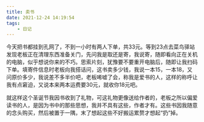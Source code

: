 ```yaml
---
title: 卖书
date: 2021-12-24 14:19:54
tags:
    - 日记
---
```

今天把书都挂到孔网了，不到一小时有两人下单，共33元。等到23点去菜鸟驿站发现老板正在清理东西准备关门，先问我是取还是寄，我说寄，随即看向正在关机的电脑，似乎想说你来的不巧。思索片刻，犹豫要不要重开电脑后，随即让我扫码下单。填寄件信息时老板向我搭话问，这书卖多少钱，我说一本15，一本18，又问原价多少，我说差不多半价吧，老板唏嘘了会，称我是爱书的人，这样的称呼让我有点窘迫，又说本来两本运费要30元，就收你18元吧。  

就这样这个圣诞节我因书收到了礼物，可这礼物更像送给作者的，老板之所以偏爱读书的人，是因为书中的那些思想，我并不具有这些，作者才有。这些书因我随意的念头购买，然后被置于一隅，末了想起这些不好搬运累赘才想起“扔”掉。  